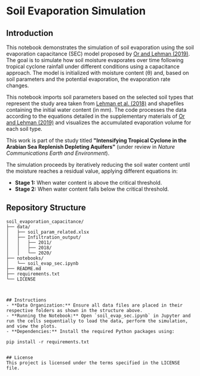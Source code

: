 # Soil Evaporation Simulation

## Introduction
This notebook demonstrates the simulation of soil evaporation using the soil evaporation capacitance (SEC) model proposed by [Or and Lehman (2019)](https://doi.org/10.1029/2018WR024050). The goal is to simulate how soil moisture evaporates over time following tropical cyclone rainfall under different conditions using a capacitance approach. The model is initialized with moisture content (θ) and, based on soil parameters and the potential evaporation, the evaporation rate changes.

This notebook imports soil parameters based on the selected soil types that represent the study area taken from [Lehman et al. (2018)](http://dx.doi.org/10.1029/2018GL078803) and shapefiles containing the initial water content (in mm). The code processes the data according to the equations detailed in the supplementary materials of [Or and Lehman (2019)](https://doi.org/10.1029/2018WR024050) and visualizes the accumulated evaporation volume for each soil type.

This work is part of the study titled **"Intensifying Tropical Cyclone in the Arabian Sea Replenish Depleting Aquifers"** (under review in *Nature Communications Earth and Environment*).

The simulation proceeds by iteratively reducing the soil water content until the moisture reaches a residual value, applying different equations in:
- **Stage 1:** When water content is above the critical threshold.
- **Stage 2:** When water content falls below the critical threshold.

## Repository Structure

```
soil_evaporation_capacitance/
├── data/
│   ├── soil_param_related.xlsx
│   ├── Infiltration_output/
│   │   ├── 2011/
│   │   ├── 2018/
│   │   └── 2020/
├── notebooks/
│   └── soil_evap_sec.ipynb
├── README.md
├── requirements.txt
└── LICENSE



## Instructions
- **Data Organization:** Ensure all data files are placed in their respective folders as shown in the structure above.
- **Running the Notebook:** Open `soil_evap_sec.ipynb` in Jupyter and run the cells sequentially to load the data, perform the simulation, and view the plots.
- **Dependencies:** Install the required Python packages using:

pip install -r requirements.txt


## License
This project is licensed under the terms specified in the LICENSE file.

